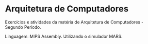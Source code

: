 # Arquitetura de Computadores
Exercícios e atividades da matéria de Arquitetura de Computadores - Segundo Período.


Linguagem: MIPS Assembly. Utilizando o simulador MARS.
